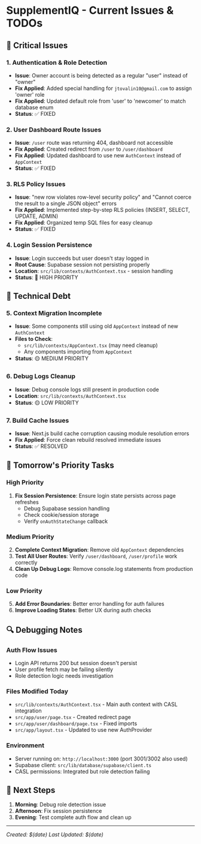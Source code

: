 # SupplementIQ - Current Issues & TODOs

## 🚨 Critical Issues

### 1. Authentication & Role Detection
- **Issue**: Owner account is being detected as a regular "user" instead of "owner"
- **Fix Applied**: Added special handling for `jtovalin10@gmail.com` to assign 'owner' role
- **Fix Applied**: Updated default role from 'user' to 'newcomer' to match database enum
- **Status**: ✅ FIXED

### 2. User Dashboard Route Issues
- **Issue**: `/user` route was returning 404, dashboard not accessible
- **Fix Applied**: Created redirect from `/user` to `/user/dashboard`
- **Fix Applied**: Updated dashboard to use new `AuthContext` instead of `AppContext`
- **Status**: ✅ FIXED

### 3. RLS Policy Issues
- **Issue**: "new row violates row-level security policy" and "Cannot coerce the result to a single JSON object" errors
- **Fix Applied**: Implemented step-by-step RLS policies (INSERT, SELECT, UPDATE, ADMIN)
- **Fix Applied**: Organized temp SQL files for easy cleanup
- **Status**: ✅ FIXED

### 4. Login Session Persistence
- **Issue**: Login succeeds but user doesn't stay logged in
- **Root Cause**: Supabase session not persisting properly
- **Location**: `src/lib/contexts/AuthContext.tsx` - session handling
- **Status**: 🔴 HIGH PRIORITY

## 🔧 Technical Debt

### 5. Context Migration Incomplete
- **Issue**: Some components still using old `AppContext` instead of new `AuthContext`
- **Files to Check**:
  - `src/lib/contexts/AppContext.tsx` (may need cleanup)
  - Any components importing from `AppContext`
- **Status**: 🟡 MEDIUM PRIORITY

### 6. Debug Logs Cleanup
- **Issue**: Debug console logs still present in production code
- **Location**: `src/lib/contexts/AuthContext.tsx`
- **Status**: 🟡 LOW PRIORITY

### 7. Build Cache Issues
- **Issue**: Next.js build cache corruption causing module resolution errors
- **Fix Applied**: Force clean rebuild resolved immediate issues
- **Status**: ✅ RESOLVED

## 🎯 Tomorrow's Priority Tasks

### High Priority
1. **Fix Session Persistence**: Ensure login state persists across page refreshes
   - Debug Supabase session handling
   - Check cookie/session storage
   - Verify `onAuthStateChange` callback

### Medium Priority
2. **Complete Context Migration**: Remove old `AppContext` dependencies
3. **Test All User Routes**: Verify `/user/dashboard`, `/user/profile` work correctly
4. **Clean Up Debug Logs**: Remove console.log statements from production code

### Low Priority
5. **Add Error Boundaries**: Better error handling for auth failures
6. **Improve Loading States**: Better UX during auth checks

## 🔍 Debugging Notes

### Auth Flow Issues
- Login API returns 200 but session doesn't persist
- User profile fetch may be failing silently
- Role detection logic needs investigation

### Files Modified Today
- `src/lib/contexts/AuthContext.tsx` - Main auth context with CASL integration
- `src/app/user/page.tsx` - Created redirect page
- `src/app/user/dashboard/page.tsx` - Fixed imports
- `src/app/layout.tsx` - Updated to use new AuthProvider

### Environment
- Server running on: `http://localhost:3000` (port 3001/3002 also used)
- Supabase client: `src/lib/database/supabase/client.ts`
- CASL permissions: Integrated but role detection failing

## 📝 Next Steps

1. **Morning**: Debug role detection issue
2. **Afternoon**: Fix session persistence
3. **Evening**: Test complete auth flow and clean up

---
*Created: $(date)*
*Last Updated: $(date)*
